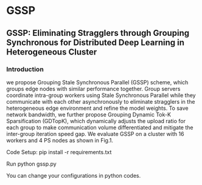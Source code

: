 # GSSP


## GSSP: Eliminating Stragglers through Grouping Synchronous for Distributed Deep Learning in Heterogeneous Cluster

### Introduction
we propose Grouping Stale Synchronous Parallel (GSSP) scheme, which groups edge nodes with similar performance together. Group servers coordinate intra-group workers using Stale Synchronous Parallel while they communicate with each other asynchronously to eliminate stragglers in the heterogeneous edge environment and refine the model weights. To save network bandwidth, we further propose Grouping Dynamic Tok-K Sparsification (GDTopK), which dynamically adjusts the upload ratio for each group to make communication volume differentiated and mitigate the inter-group iteration speed gap. We evaluate GSSP on a cluster with 16 workers and 4 PS nodes as shown in Fig.1.


Code Setup: pip install -r requirements.txt

Run python gssp.py

You can change your configurations in python codes.
